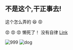 ## 不是这个,干正事去!
这个怎么弄的 😆 😡

😡 😡 😡
懒死了！
没有自律
[Link](https://app.myzaker.com/article/625f7cf18e9f0962ba1cae9e) 


![999](https://user-images.githubusercontent.com/104287668/164956241-3a1bb6c1-9d93-4451-bbf5-b97967c8c6c4.jpg)
![dog](https://user-images.githubusercontent.com/104287668/164955304-5d4df74b-dc83-41c2-8330-1ab8be027e4f.jpg)

